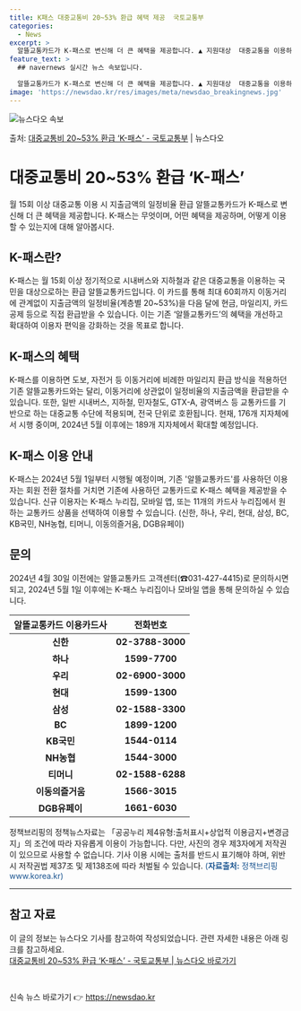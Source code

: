 ```yaml
---
title: K패스 대중교통비 20~53% 환급 혜택 제공  국토교통부
categories:
  - News
excerpt: >
  알뜰교통카드가 K-패스로 변신해 더 큰 혜택을 제공합니다. ▲ 지원대상  대중교통을 이용하는 모든 국민   …
feature_text: >
  ## navernews 실시간 뉴스 속보입니다.

  알뜰교통카드가 K-패스로 변신해 더 큰 혜택을 제공합니다. ▲ 지원대상  대중교통을 이용하는 모든 국민   …
image: 'https://newsdao.kr/res/images/meta/newsdao_breakingnews.jpg'
---
```


![뉴스다오 속보](https://newsdao.kr/res/images/meta/newsdao_breakingnews.jpg)

<p>출처: <a href="https://newsdao.kr/3693" rel="dofollow">대중교통비 20~53% 환급 ‘K-패스’  - 국토교통부</a> | 뉴스다오</p>

<h1>대중교통비 20~53% 환급 ‘K-패스’</h1>
<p data-ke-size="size16">월 15회 이상 대중교통 이용 시 지출금액의 일정비율 환급 알뜰교통카드가 K-패스로 변신해 더 큰 혜택을 제공합니다. K-패스는 무엇이며, 어떤 혜택을 제공하며, 어떻게 이용할 수 있는지에 대해 알아봅시다.</p>

<h2 data-ke-size="size26">K-패스란?</h2>
<p data-ke-size="size16">K-패스는 월 15회 이상 정기적으로 시내버스와 지하철과 같은 대중교통을 이용하는 국민을 대상으로하는 환급 알뜰교통카드입니다. 이 카드를 통해 최대 60회까지 이동거리에 관계없이 지출금액의 일정비율(계층별 20~53%)을 다음 달에 현금, 마일리지, 카드공제 등으로 직접 환급받을 수 있습니다. 이는 기존 ‘알뜰교통카드’의 혜택을 개선하고 확대하여 이용자 편익을 강화하는 것을 목표로 합니다.</p>

<h2 data-ke-size="size26">K-패스의 혜택</h2>
<p data-ke-size="size16">K-패스를 이용하면 도보, 자전거 등 이동거리에 비례한 마일리지 환급 방식을 적용하던 기존 알뜰교통카드와는 달리, 이동거리에 상관없이 일정비율의 지출금액을 환급받을 수 있습니다. 또한, 일반 시내버스, 지하철, 민자철도, GTX-A, 광역버스 등 교통카드를 기반으로 하는 대중교통 수단에 적용되며, 전국 단위로 호환됩니다. 현재, 176개 지자체에서 시행 중이며, 2024년 5월 이후에는 189개 지자체에서 확대할 예정입니다.</p>

<h2 data-ke-size="size26">K-패스 이용 안내</h2>
<p data-ke-size="size16">K-패스는 2024년 5월 1일부터 시행될 예정이며, 기존 '알뜰교통카드'를 사용하던 이용자는 회원 전환 절차를 거치면 기존에 사용하던 교통카드로 K-패스 혜택을 제공받을 수 있습니다. 신규 이용자는 K-패스 누리집, 모바일 앱, 또는 11개의 카드사 누리집에서 원하는 교통카드 상품을 선택하여 이용할 수 있습니다. (신한, 하나, 우리, 현대, 삼성, BC, KB국민, NH농협, 티머니, 이동의즐거움, DGB유페이)</p>

<h2 data-ke-size="size26">문의</h2>
<p data-ke-size="size16">2024년 4월 30일 이전에는 알뜰교통카드 고객센터(☎031-427-4415)로 문의하시면 되고, 2024년 5월 1일 이후에는 K-패스 누리집이나 모바일 앱을 통해 문의하실 수 있습니다.</p>

<table>
  <thead>
    <tr>
      <th><b>알뜰교통카드 이용카드사</b></th>
      <th><b>전화번호</b></th>
    </tr>
  </thead>
  <tbody>
    <tr>
      <td style="text-align: center; height: 17px;"><b>신한</b></td>
      <td style="text-align: center; height: 17px;"><b>02-3788-3000</b></td>
    </tr>
    <tr>
      <td style="text-align: center; height: 17px;"><b>하나</b></td>
      <td style="text-align: center; height: 17px;"><b>1599-7700</b></td>
    </tr>
    <tr>
      <td style="text-align: center; height: 17px;"><b>우리</b></td>
      <td style="text-align: center; height: 17px;"><b>02-6900-3000</b></td>
    </tr>
    <tr>
      <td style="text-align: center; height: 17px;"><b>현대</b></td>
      <td style="text-align: center; height: 17px;"><b>1599-1300</b></td>
    </tr>
    <tr>
      <td style="text-align: center; height: 17px;"><b>삼성</b></td>
      <td style="text-align: center; height: 17px;"><b>02-1588-3300</b></td>
    </tr>
    <tr>
      <td style="text-align: center; height: 17px;"><b>BC</b></td>
      <td style="text-align: center; height: 17px;"><b>1899-1200</b></td>
    </tr>
    <tr>
      <td style="text-align: center; height: 17px;"><b>KB국민</b></td>
      <td style="text-align: center; height: 17px;"><b>1544-0114</b></td>
    </tr>
    <tr>
      <td style="text-align: center; height: 17px;"><b>NH농협</b></td>
      <td style="text-align: center; height: 17px;"><b>1544-3000</b></td>
    </tr>
    <tr>
      <td style="text-align: center; height: 17px;"><b>티머니</b></td>
      <td style="text-align: center; height: 17px;"><b>02-1588-6288</b></td>
    </tr>
    <tr>
      <td style="text-align: center; height: 17px;"><b>이동의즐거움</b></td>
      <td style="text-align: center; height: 17px;"><b>1566-3015</b></td>
    </tr>
    <tr>
      <td style="text-align: center; height: 17px;"><b>DGB유페이</b></td>
      <td style="text-align: center; height: 17px;"><b>1661-6030</b></td>
    </tr>
  </tbody>
</table>

<p data-ke-size="size16">정책브리핑의 정책뉴스자료는 「공공누리 제4유형:출처표시+상업적 이용금지+변경금지」의 조건에 따라 자유롭게 이용이 가능합니다. 다만, 사진의 경우 제3자에게 저작권이 있으므로 사용할 수 없습니다. 기사 이용 시에는 출처를 반드시 표기해야 하며, 위반 시 저작권법 제37조 및 제138조에 따라 처벌될 수 있습니다. <span style="color: #1a5490;">(<b>자료출처:</b> 정책브리핑 www.korea.kr)</span></p>
<hr>

<h2 data-ke-size="size26">참고 자료</h2>
<p data-ke-size="size16">이 글의 정보는 뉴스다오 기사를 참고하여 작성되었습니다. 관련 자세한 내용은 아래 링크를 참고하세요.<br><span style="color: #1a5490;"><a href="https://newsdao.kr/3693">대중교통비 20~53% 환급 ‘K-패스’ - 국토교통부 | 뉴스다오 바로가기</a></span></p>
<p data-ke-size="size16">&nbsp;</p> 

신속 뉴스 바로가기 👉 <a href="https://newsdao.kr" rel="dofollow">https://newsdao.kr</a>


